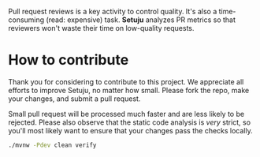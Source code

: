 Pull request reviews is a key activity to control quality. It's also a
time-consuming (read: expensive) task. **Setuju** analyzes PR metrics so that
reviewers won't waste their time on low-quality requests.

# How to contribute

Thank you for considering to contribute to this project. We appreciate all
efforts to improve Setuju, no matter how small. Please fork the repo, make your
changes, and submit a pull request.

Small pull request will be processed much faster and are less likely to be
rejected. Please also observe that the static code analysis is _very_ strict,
so you'll most likely want to ensure that your changes pass the checks locally.


```bash
./mvnw -Pdev clean verify
```

